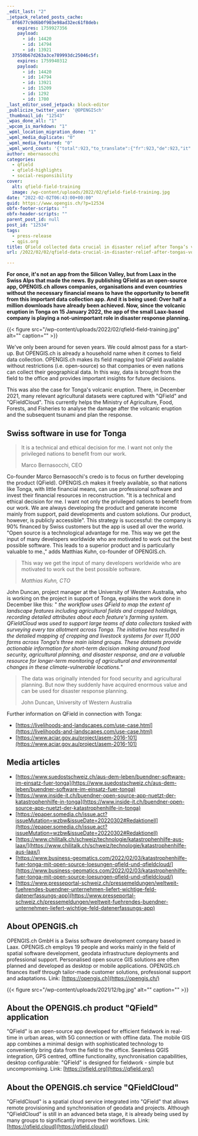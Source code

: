 ```yaml
---
_edit_last: "2"
_jetpack_related_posts_cache:
  8f6677c9d6b0f903e98ad32ec61f8deb:
    expires: 1759927356
    payload:
      - id: 14420
      - id: 14794
      - id: 13921
  37550b67d263a3ce789993dc25046c5f:
    expires: 1759940312
    payload:
      - id: 14420
      - id: 14794
      - id: 13921
      - id: 15209
      - id: 1292
      - id: 1700
_last_editor_used_jetpack: block-editor
_publicize_twitter_user: '@OPENGISch'
_thumbnail_id: "12543"
_wpas_done_all: "1"
_wpcom_is_markdown: "1"
_wpml_location_migration_done: "1"
_wpml_media_duplicate: "0"
_wpml_media_featured: "0"
_wpml_word_count: '{"total":923,"to_translate":{"fr":923,"de":923,"it":923}}'
author: mbernasocchi
categories:
  - qfield
  - qfield-highlights
  - social-responsibility
cover:
  alt: qfield-field-training
  image: /wp-content/uploads/2022/02/qfield-field-training.jpg
date: "2022-02-02T06:43:00+00:00"
guid: https://www.opengis.ch/?p=12534
obfx-footer-scripts: ""
obfx-header-scripts: ""
parent_post_id: null
post_id: "12534"
tags:
  - press-release
  - qgis.org
title: QField collected data crucial in disaster relief after Tonga’s volcanic eruption
url: /2022/02/02/qfield-data-crucial-in-disaster-relief-after-tongas-volcanic-eruption/

---
```

**For once, it's not an app from the Silicon Valley, but from Laax in the Swiss Alps that made the news. By publishing QField as an open-source app, OPENGIS.ch allows companies, organisations and even countries without the necessary financial means to have the opportunity to benefit from this important data collection app. And it is being used: Over half a million downloads have already been achieved. Now, since the volcanic eruption in Tonga on 15 January 2022, the app of the small Laax-based company is playing a not-unimportant role in disaster response planning.**

{{< figure src="/wp-content/uploads/2022/02/qfield-field-training.jpg" alt="" caption="" >}}

We've only been around for seven years. We could almost pass for a start-up. But OPENGIS.ch is already a household name when it comes to field data collection. OPENGIS.ch makes its field mapping tool QField available without restrictions (i.e. open-source) so that companies or even nations can collect their geographical data. In this way, data is brought from the field to the office and provides important insights for future decisions.

This was also the case for Tonga's volcanic eruption. There, in December 2021, many relevant agricultural datasets were captured with "QField" and "QFieldCloud". This currently helps the Ministry of Agriculture, Food, Forests, and Fisheries to analyse the damage after the volcanic eruption and the subsequent tsunami and plan the response.

## **Swiss software in use for Tonga**

> It is a technical and ethical decision for me. I want not only the privileged nations to benefit from our work.
>
> Marco Bernasocchi, CEO

Co-founder Marco Bernasocchi's credo is to focus on further developing the product (QField). OPENGIS.ch makes it freely available, so that nations like Tonga, with little financial means, can use professional software and invest their financial resources in reconstruction. "It is a technical and ethical decision for me. I want not only the privileged nations to benefit from our work. We are always developing the product and generate income mainly from support, paid developments and custom solutions. Our product, however, is publicly accessible". This strategy is successful: the company is 90% financed by Swiss customers but the app is used all over the world. "Open source is a technological advantage for me. This way we get the input of many developers worldwide who are motivated to work out the best possible software. This leads to a superior product and is particularly valuable to me.," adds Matthias Kuhn, co-founder of OPENGIS.ch.

> This way we get the input of many developers worldwide who are motivated to work out the best possible software.
>
> _Matthias Kuhn, CTO_

John Duncan, project manager at the University of Western Australia, who is working on the project in support of Tonga, explains the work done in December like this: " _the workflow uses QField to map the extent of landscape features including agricultural fields and cropped holdings, recording detailed attributes about each feature's farming system. QFieldCloud was used to support large teams of data collectors tasked with surveying every tax allotment across Tonga. The initiative has resulted in the detailed mapping of cropping and livestock systems for over 11,000 farms across Tonga’s three main island groups. These datasets provide actionable information for short-term decision making around food security, agricultural planning, and disaster response, and are a valuable resource for longer-term monitoring of agricultural and environmental changes in these climate-vulnerable locations._"

> The data was originally intended for food security and agricultural planning. But now they suddenly have acquired enormous value and can be used for disaster response planning.
>
> John Duncan, University of Western Australia

Further information on QField in connection with Tonga:

- [https://livelihoods-and-landscapes.com/use-case.html](https://livelihoods-and-landscapes.com/use-case.html)
- [https://www.aciar.gov.au/project/asem-2016-101](https://www.aciar.gov.au/project/asem-2016-101)

## Media articles

- [https://www.suedostschweiz.ch/aus-dem-leben/buendner-software-im-einsatz-fuer-tonga](https://www.suedostschweiz.ch/aus-dem-leben/buendner-software-im-einsatz-fuer-tonga)
- [https://www.inside-it.ch/buendner-open-source-app-nuetzt-der-katastrophenhilfe-in-tonga](https://www.inside-it.ch/buendner-open-source-app-nuetzt-der-katastrophenhilfe-in-tonga)
- [https://epaper.somedia.ch/issue.act?issueMutation=wzbw&issueDate=20220302#Redaktionell](https://epaper.somedia.ch/issue.act?issueMutation=wzbw&issueDate=20220302#Redaktionell)
- [https://www.chilitalk.ch/schweiz/technologie/katastrophenhilfe-aus-laax/](https://www.chilitalk.ch/schweiz/technologie/katastrophenhilfe-aus-laax/)
- [https://www.business-geomatics.com/2022/02/03/katastrophenhilfe-fuer-tonga-mit-open-source-loesungen-qfield-und-qfieldcloud/](https://www.business-geomatics.com/2022/02/03/katastrophenhilfe-fuer-tonga-mit-open-source-loesungen-qfield-und-qfieldcloud/)
- [https://www.presseportal-schweiz.ch/pressemeldungen/weltweit-fuehrendes-buendner-unternehmen-liefert-wichtige-feld-datenerfassungs-app](https://www.presseportal-schweiz.ch/pressemeldungen/weltweit-fuehrendes-buendner-unternehmen-liefert-wichtige-feld-datenerfassungs-app)

## **About OPENGIS.ch**

OPENGIS.ch GmbH is a Swiss software development company based in Laax. OPENGIS.ch employs 19 people and works mainly in the field of spatial software development, geodata infrastructure deployments and professional support. Personalised open source GIS solutions are often planned and developed as desktop or mobile applications. OPENGIS.ch finances itself through tailor-made customer solutions, professional support and adaptations. Link: [https://opengis.ch](https://opengis.ch/)

{{< figure src="/wp-content/uploads/2021/12/bg.jpg" alt="" caption="" >}}

## **About the OPENGIS.ch product "QField" application**

"QField" is an open-source app developed for efficient fieldwork in real-time in urban areas, with 5G connection or with offline data. The mobile GIS app combines a minimal design with sophisticated technology to conveniently bring data from the field to the office. Seamless QGIS integration, GPS centred, offline functionality, synchronisation capabilities, desktop configurable: "QField" is designed for fieldwork - simple but uncompromising. Link: [https://qfield.org](https://qfield.org/)

## **About the OPENGIS.ch service "QFieldCloud**"

"QFieldCloud" is a spatial cloud service integrated into "QField" that allows remote provisioning and synchronisation of geodata and projects. Although "QFieldCloud" is still in an advanced beta stage, it is already being used by many groups to significantly improve their workflows. Link: [https://qfield.cloud](https://qfield.cloud/)
